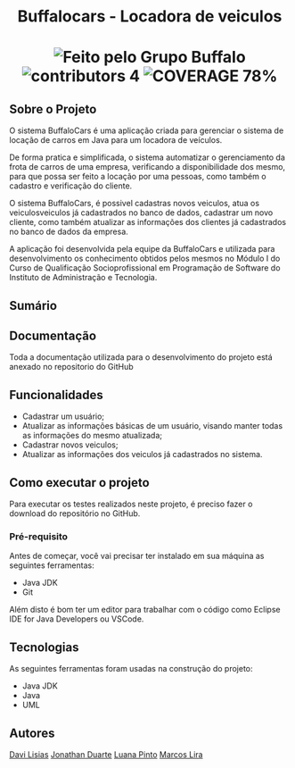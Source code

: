 <h1 align="center">Buffalocars - Locadora de veiculos</h1>

  <h1 align="center">
  	<img alt="Feito pelo Grupo Buffalo" src="https://img.shields.io/static/v1?label=Feito&message=Pelo Grupo Buffalo&color=brightgreen">
	<img alt="contributors 4" src="https://img.shields.io/static/v1?label=contributors&message=4&color=blue">
        <img alt="COVERAGE 78%" src="https://img.shields.io/static/v1?label=COVERAGE&message=78%&color=blueviolet">
  </h1>
  
 ## Sobre o Projeto

O sistema BuffaloCars é uma aplicação criada para gerenciar o sistema de locação de carros em Java para um locadora de veículos.

De forma pratica e simplificada, o sistema automatizar o gerenciamento da frota de carros de uma empresa, verificando a disponibilidade dos mesmo, para que possa ser feito a locação por uma pessoas, como também o cadastro e verificação do cliente.

O sistema BuffaloCars, é possivel cadastras novos veiculos, atua os veiculosveiculos já cadastrados no banco de dados, cadastrar um novo cliente, como também atualizar as informações dos clientes já cadastrados no banco de dados da empresa.

A aplicação foi desenvolvida pela equipe da BuffaloCars e utilizada para desenvolvimento os conhecimento obtidos pelos mesmos no Módulo I do Curso de Qualificação Socioprofissional em Programação de Software do Instituto de Administração e Tecnologia.

## Sumário

## Documentação

Toda a documentação utilizada para o desenvolvimento do projeto está anexado no repositorio do GitHub

## Funcionalidades
- Cadastrar um usuário;
- Atualizar as informações básicas de um usuário, visando manter todas as informações do mesmo atualizada;
- Cadastrar novos veiculos;
- Atualizar as informações dos veiculos já cadastrados no sistema.

## Como executar o projeto

Para executar os testes realizados neste projeto, é preciso fazer o download do repositório no GitHub.

### Pré-requisito

Antes de começar, você vai precisar ter instalado em sua máquina as seguintes ferramentas: 
- Java JDK
- Git

Além disto é bom ter um editor para trabalhar com o código como Eclipse IDE for Java Developers ou VSCode.

## Tecnologias

As seguintes ferramentas foram usadas na construção do projeto:
- Java JDK
- Java
- UML

## Autores
[Davi Lisias](https://www.linkedin.com/in/davi-lisias-aa72b4141/)
[Jonathan Duarte](https://www.linkedin.com/in/jonathan-duarte-62331582/)
[Luana Pinto](https://www.linkedin.com/in/luanactpinto/)
[Marcos Lira](https://www.linkedin.com/in/marcoslira91/)
